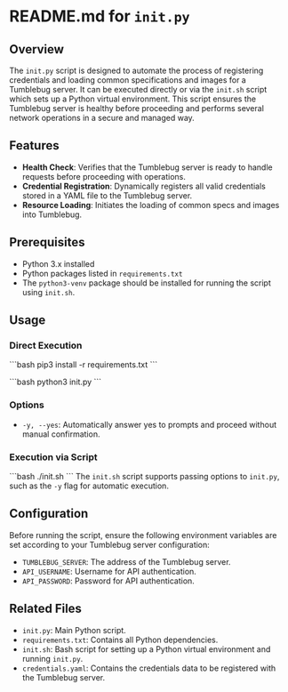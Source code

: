 
# README.md for `init.py`

## Overview
The `init.py` script is designed to automate the process of registering credentials and loading common specifications and images for a Tumblebug server. It can be executed directly or via the `init.sh` script which sets up a Python virtual environment. This script ensures the Tumblebug server is healthy before proceeding and performs several network operations in a secure and managed way.

## Features
- **Health Check**: Verifies that the Tumblebug server is ready to handle requests before proceeding with operations.
- **Credential Registration**: Dynamically registers all valid credentials stored in a YAML file to the Tumblebug server.
- **Resource Loading**: Initiates the loading of common specs and images into Tumblebug.

## Prerequisites
- Python 3.x installed
- Python packages listed in `requirements.txt`
- The `python3-venv` package should be installed for running the script using `init.sh`.

## Usage
### Direct Execution
\```bash
pip3 install -r requirements.txt
\```

\```bash
python3 init.py
\```
### Options
- `-y, --yes`: Automatically answer yes to prompts and proceed without manual confirmation.

### Execution via Script
\```bash
./init.sh
\```
The `init.sh` script supports passing options to `init.py`, such as the `-y` flag for automatic execution.

## Configuration
Before running the script, ensure the following environment variables are set according to your Tumblebug server configuration:
- `TUMBLEBUG_SERVER`: The address of the Tumblebug server.
- `API_USERNAME`: Username for API authentication.
- `API_PASSWORD`: Password for API authentication.


## Related Files
- `init.py`: Main Python script.
- `requirements.txt`: Contains all Python dependencies.
- `init.sh`: Bash script for setting up a Python virtual environment and running `init.py`.
- `credentials.yaml`: Contains the credentials data to be registered with the Tumblebug server.
